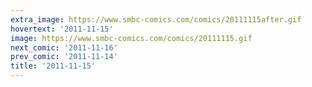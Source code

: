 ```yaml
---
extra_image: https://www.smbc-comics.com/comics/20111115after.gif
hovertext: '2011-11-15'
image: https://www.smbc-comics.com/comics/20111115.gif
next_comic: '2011-11-16'
prev_comic: '2011-11-14'
title: '2011-11-15'
---
```



